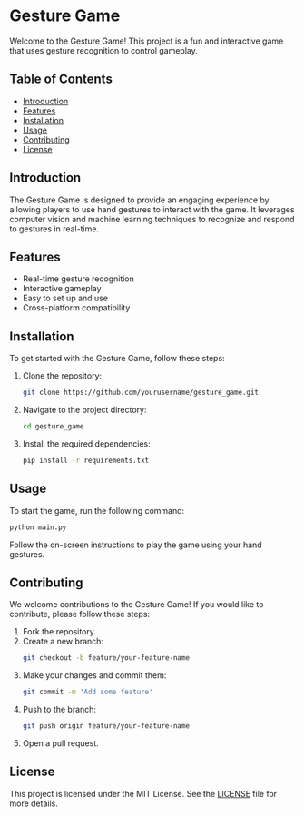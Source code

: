 # Gesture Game

Welcome to the Gesture Game! This project is a fun and interactive game that uses gesture recognition to control gameplay.

## Table of Contents
- [Introduction](#introduction)
- [Features](#features)
- [Installation](#installation)
- [Usage](#usage)
- [Contributing](#contributing)
- [License](#license)

## Introduction

The Gesture Game is designed to provide an engaging experience by allowing players to use hand gestures to interact with the game. It leverages computer vision and machine learning techniques to recognize and respond to gestures in real-time.

## Features

- Real-time gesture recognition
- Interactive gameplay
- Easy to set up and use
- Cross-platform compatibility

## Installation

To get started with the Gesture Game, follow these steps:

1. Clone the repository:
    ```sh
    git clone https://github.com/yourusername/gesture_game.git
    ```
2. Navigate to the project directory:
    ```sh
    cd gesture_game
    ```
3. Install the required dependencies:
    ```sh
    pip install -r requirements.txt
    ```

## Usage

To start the game, run the following command:
```sh
python main.py
```

Follow the on-screen instructions to play the game using your hand gestures.

## Contributing

We welcome contributions to the Gesture Game! If you would like to contribute, please follow these steps:

1. Fork the repository.
2. Create a new branch:
    ```sh
    git checkout -b feature/your-feature-name
    ```
3. Make your changes and commit them:
    ```sh
    git commit -m 'Add some feature'
    ```
4. Push to the branch:
    ```sh
    git push origin feature/your-feature-name
    ```
5. Open a pull request.

## License

This project is licensed under the MIT License. See the [LICENSE](LICENSE) file for more details.
